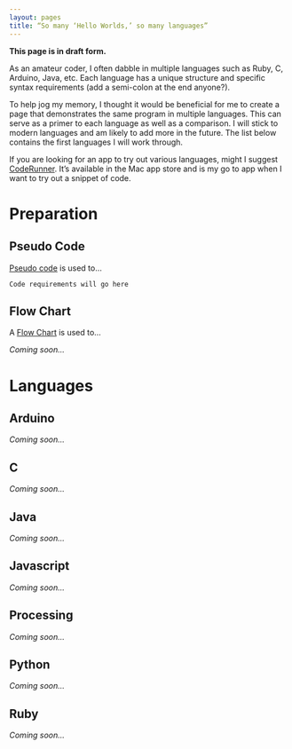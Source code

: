 ```yaml
---
layout: pages
title: “So many ‘Hello Worlds,’ so many languages”
---
```


**This page is in draft form.**

<!-- Convert to Blog Post -->
As an amateur coder, I often dabble in multiple languages such as Ruby, C, Arduino, Java, etc. Each language has a unique structure and specific syntax requirements (add a semi-colon at the end anyone?). 

To help jog my memory, I thought it would be beneficial for me to create a page that demonstrates the same program in multiple languages. This can serve as a primer to each language as well as a comparison. I will stick to modern languages and am likely to add more in the future. The list below contains the first languages I will work through.

If you are looking for an app to try out various languages, might I suggest [CodeRunner][1415-001]. It’s available in the Mac app store and is my go to app when I want to try out a snippet of code.
<!-- End Blog Post -->

<!-- Add introduction to page here -->

# Preparation

## Pseudo Code
[Pseudo code][1415-002] is used to…

```
Code requirements will go here
```

## Flow Chart
A [Flow Chart][1415-003] is used to…

*Coming soon…*

# Languages

<!-- Add intro to languages | Consider Hype HTML5 content to display code and output -->

## Arduino

*Coming soon…*

## C

*Coming soon…*

## Java

*Coming soon…*

## Javascript

*Coming soon…*

## Processing

*Coming soon…*

## Python

*Coming soon…*

## Ruby

*Coming soon…*


[1415-001]: https://itunes.apple.com/us/app/coderunner/id433335799?mt=12&uo=4&at=10l9vL
[1415-002]: http://en.wikipedia.org/wiki/Pseudocode
[1415-003]: http://en.wikipedia.org/wiki/Flowchart